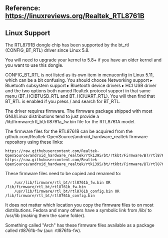 ## Reference: https://linuxreviews.org/Realtek_RTL8761B

## Linux Support

The RTL8791B dongle chip has been supported by the bt_rtl (CONFIG_BT_RTL) driver since Linux 5.8.

You will need to upgrade your kernel to 5.8+ if you have an older kernel and you want to use this dongle.

CONFIG_BT_RTL is not listed as its own item in menuconfig in Linux 5.11, which can be a bit confusing. You should choose Networking support ▸ Bluetooth subsystem support ▸ Bluetooth device drivers ▸ HCI USB driver and the two options both named Realtek protocol support in that same menu (BT_HCIBTUSB_RTL and BT_HCIUART_RTL). You will then find that BT_RTL is enabled if you press / and search for BT_RTL.

The driver requires firmware. The firmware package shipped with most GNU/Linux distributions tend to just provide a /lib/firmware/rtl_bt/rtl8761a_fw.bin file for the RTL8761A model.

The firmware files for the RTL8761B can be acquired from the github.com/Realtek-OpenSource/android_hardware_realtek firmware repository using these links:

    https://raw.githubusercontent.com/Realtek-OpenSource/android_hardware_realtek/rtk1395/bt/rtkbt/Firmware/BT/rtl8761b_config
    https://raw.githubusercontent.com/Realtek-OpenSource/android_hardware_realtek/rtk1395/bt/rtkbt/Firmware/BT/rtl8761b_fw

These firmware files need to be copied and renamed to:

```
    /usr/lib/firmware/rtl_bt/rtl8761b_fw.bin OR /lib/firmware/rtl_bt/rtl8761b_fw.bin
    /usr/lib/firmware/rtl_bt/rtl8761b_config.bin OR /lib/firmware/rtl_bt/rtl8761b_config.bin
```

It does not matter which location you copy the firmware files to on most distributions. Fedora and many others have a symbolic link from /lib/ to /usr/lib (making them the same folder).

Something called "Arch" has these firmware files available as a package called rtl8761b-fw (aur: rtl8761b-fw).
